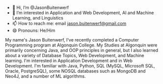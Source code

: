 - 👋 Hi, I’m @JasonBuitenwerf
- 👀 I’m interested in Application and Web Development, AI and Machine Learning, and Linguistics
- 📫 How to reach me: email jason.buitenwerf@gmail.com
- 😄 Pronouns: He/Him

My name's Jason Buitenwerf, I've recently completed a Computer Programming program at Algonquin College. My Studies at Algonquin were primarily concerning Java, and OOP principles in general, but I also learned about a variety of Database Topics, Web Development, and Machine learning. I'm interested in Application Development and in Web Development. I'm familiar with Java, Python, SQL (MySQL, Microsoft SQL, Oracle, PostgreSQL), some NOSQL databases such as MongoDB and Neo4J, and a number of ML algorithms.
